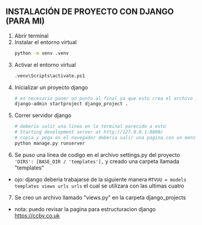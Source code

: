 ## INSTALACIÓN DE PROYECTO CON DJANGO (PARA MI)


1. Abrir terminal
2. Instalar el entorno virtual 
    ```bash
    python -m venv .venv
3. Activar el entorno virtual
    ```bash
    .venv\Scripts\activate.ps1
4. Inicializar un proyecto django
    ```Bash
    # es necesario poner un punto al final ya que esto crea el archivo manage.py (main de pagina web creada)
    django-admin startproject django_project .
5. Correr servidor django
    ```bash
    # deberia salir una linea en la terminal parecido a esto 
    # Starting development server at http://127.0.0.1:8000/
    # copia y pega en el navegador deberia salir una pagina con un mensaje de que la instalacion fue exitosa
    python manage.py runserver

6. Se puso una linea de codigo en el archivo settings.py del proyecto `'DIRS': [BASE_DIR / 'templates'],` y creado una carpeta llamada "templates"
- ojo: django deberia trabajarse de la siguiente manera `MTVUU = models templates views urls urls` el cual se utilizara con las ultimas cuatro 

7. Se creo un archivo llamado "views.py" en la carpeta django_projects
- nota: puedo revisar la pagina para estructuracion django https://ccbv.co.uk